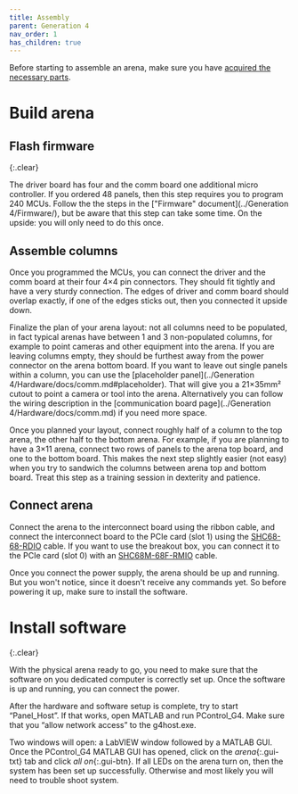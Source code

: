 ```yaml
---
title: Assembly
parent: Generation 4
nav_order: 1
has_children: true
---
```


Before starting to assemble an arena, make sure you have [acquired the necessary parts](G4-Acquisition.md).

# Build arena

## Flash firmware
{:.clear}

The driver board has four and the comm board one additional micro controller. If you ordered 48 panels, then this step requires you to program 240 MCUs. Follow the the steps in the ["Firmware" document](../Generation 4/Firmware/), but be aware that this step can take some time. On the upside: you will only need to do this once.

## Assemble columns

Once you programmed the MCUs, you can connect the driver and the comm board at their four 4×4 pin connectors. They should fit tightly and have a very sturdy connection. The edges of driver and comm board should overlap exactly, if one of the edges sticks out, then you connected it upside down.

Finalize the plan of your arena layout: not all columns need to be populated, in fact typical arenas have between 1 and 3 non-populated columns, for example to point cameras and other equipment into the arena. If you are leaving columns empty, they should be furthest away from the power connector on the arena bottom board. If you want to leave out single panels within a column, you can use the [placeholder panel](../Generation 4/Hardware/docs/comm.md#placeholder). That will give you a 21×35mm² cutout to point a camera or tool into the arena. Alternatively you can follow the wiring description in the [communication board page](../Generation 4/Hardware/docs/comm.md) if you need more space.

Once you planned your layout, connect roughly half of a column to the top arena, the other half to the bottom arena. For example, if you are planning to have a 3×11 arena, connect two rows of panels to the arena top board, and one to the bottom board. This makes the next step slightly easier (not easy) when you try to sandwich the columns between arena top and bottom board. Treat this step as a training session in dexterity and patience.

## Connect arena

Connect the arena to the interconnect board using the ribbon cable, and connect the interconnect board to the PCIe card (slot 1) using the [SHC68-68-RDIO](G4-COTS.md#vhdci) cable. If you want to use the breakout box, you can connect it to the PCIe card (slot 0) with an [SHC68M-68F-RMIO](G4-COTS.md#vhdci) cable.

Once you connect the power supply, the arena should be up and running. But you won't notice, since it doesn't receive any commands yet. So before powering it up, make sure to install the software.

# Install software
{:.clear}

With the physical arena ready to go, you need to make sure that the software on you dedicated computer is correctly set up. Once the software is up and running, you can connect the power.

After the hardware and software setup is complete, try to start “Panel_Host”. If that works, open MATLAB and run PControl_G4. Make sure that you “allow network access” to the g4host.exe.

Two windows will open: a LabVIEW window followed by a MATLAB GUI. Once the PControl_G4 MATLAB GUI has opened, click on the *arena*{:.gui-txt} tab and click *all on*{:.gui-btn}. If all LEDs on the arena turn on, then the system has been set up successfully. Otherwise and most likely you will need to trouble shoot system.
